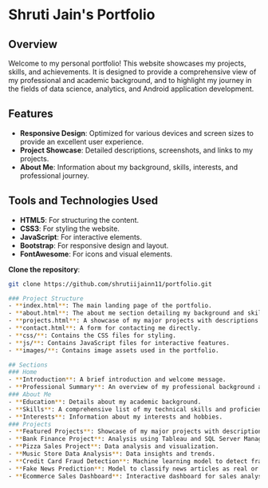 # Shruti Jain's Portfolio

## Overview
Welcome to my personal portfolio! This website showcases my projects, skills, and achievements. It is designed to provide a comprehensive view of my professional and academic background, and to highlight my journey in the fields of data science, analytics, and Android application development.

## Features
- **Responsive Design**: Optimized for various devices and screen sizes to provide an excellent user experience.
- **Project Showcase**: Detailed descriptions, screenshots, and links to my projects.
- **About Me**: Information about my background, skills, interests, and professional journey.

## Tools and Technologies Used
- **HTML5**: For structuring the content.
- **CSS3**: For styling the website.
- **JavaScript**: For interactive elements.
- **Bootstrap**: For responsive design and layout.
- **FontAwesome**: For icons and visual elements.

**Clone the repository**:
   ```bash
   git clone https://github.com/shrutiijainn11/portfolio.git

### Project Structure
- **index.html**: The main landing page of the portfolio.
- **about.html**: The about me section detailing my background and skills.
- **projects.html**: A showcase of my major projects with descriptions and links.
- **contact.html**: A form for contacting me directly.
- **css/**: Contains the CSS files for styling.
- **js/**: Contains JavaScript files for interactive features.
- **images/**: Contains image assets used in the portfolio.

## Sections
### Home
- **Introduction**: A brief introduction and welcome message.
- **Professional Summary**: An overview of my professional background and expertise.
### About Me
- **Education**: Details about my academic background.
- **Skills**: A comprehensive list of my technical skills and proficiencies.
- **Interests**: Information about my interests and hobbies.
### Projects
- **Featured Projects**: Showcase of my major projects with descriptions, screenshots, and links to repositories.
- **Bank Finance Project**: Analysis using Tableau and SQL Server Management Studio.
- **Pizza Sales Project**: Data analysis and visualization.
- **Music Store Data Analysis**: Data insights and trends.
- **Credit Card Fraud Detection**: Machine learning model to detect fraudulent transactions.
- **Fake News Prediction**: Model to classify news articles as real or fake.
- **Ecommerce Sales Dashboard**: Interactive dashboard for sales analysis.

